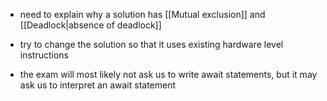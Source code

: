 - need to explain why a solution has [[Mutual exclusion]] and  [[Deadlock|absence of deadlock]] 
- try to change the solution so that it uses existing hardware level instructions

- the exam will most likely not ask us to write await statements, but it may ask us to interpret an await statement